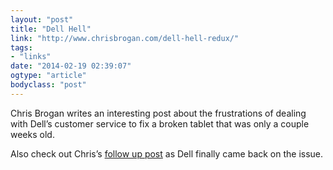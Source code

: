 ```yaml
---
layout: "post"
title: "Dell Hell"
link: "http://www.chrisbrogan.com/dell-hell-redux/"
tags: 
- "links"
date: "2014-02-19 02:39:07"
ogtype: "article"
bodyclass: "post"
---
```


Chris Brogan writes an interesting post about the frustrations of dealing with Dell’s customer service to fix a broken tablet that was only a couple weeks old.

Also check out Chris’s [follow up post](http://www.chrisbrogan.com/update-to-my-dell-hell-story/) as Dell finally came back on the issue.